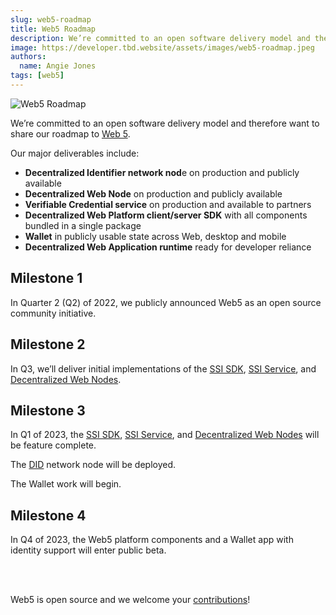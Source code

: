 ```yaml
---
slug: web5-roadmap
title: Web5 Roadmap
description: We’re committed to an open software delivery model and therefore want to share our Web5 roadmap.
image: https://developer.tbd.website/assets/images/web5-roadmap.jpeg
authors:
  name: Angie Jones
tags: [web5]
---
```


<head>
  <meta property="og:title" content="Web5 Roadmap" />
  <meta property="og:url" content='https://developer.tbd.website/blog/2022-07-26-web5-roadmap' />
  <meta property="og:image" content='https://developer.tbd.website/assets/images/web5-roadmap.jpeg' />
   <meta name="twitter:card" content="summary" />
  <meta name="twitter:site" content="@tbddev" />
  <meta name="twitter:title" content="Web5 Roadmap" />
  <meta name="twitter:description" content="We’re committed to an open software delivery model and therefore want to share our Web5 roadmap." />
  <meta name="twitter:image" content="https://developer.tbd.website/assets/images/web5-roadmap.jpeg" />
  <link rel="apple-touch-icon" href="https://developer.tbd.website/img/tbd-fav-icon-main.png" />
</head>

![Web5 Roadmap](/img/web5-roadmap.jpeg)

We’re committed to an open software delivery model and therefore want to share our roadmap to [Web 5](https://developer.tbd.website/blog/what-is-web5).

<!--truncate-->

Our major deliverables include:



* **Decentralized Identifier network nod**e on production and publicly available
* **Decentralized Web Node** on production and publicly available
* **Verifiable Credential service** on production and available to partners
* **Decentralized Web Platform client/server SDK** with all components bundled in a single package
* **Wallet** in publicly usable state across Web, desktop and mobile
* **Decentralized Web Application runtime** ready for developer reliance


## Milestone 1

In Quarter 2 (Q2) of 2022, we publicly announced Web5 as an open source community initiative.


## Milestone 2

In Q3, we’ll deliver initial implementations of the [SSI SDK](https://developer.tbd.website/projects/ssi-service/readme/), [SSI Service](https://developer.tbd.website/projects/ssi-service/README), and [Decentralized Web Nodes](https://developer.tbd.website/projects/dwn-sdk-js/README).


## Milestone 3

In Q1 of 2023, the [SSI SDK](https://developer.tbd.website/projects/ssi-service/readme/), [SSI Service](https://developer.tbd.website/projects/ssi-service/README), and [Decentralized Web Nodes](https://developer.tbd.website/projects/dwn-sdk-js/README) will be feature complete.

The [DID](https://w3c.github.io/did-core/) network node will be deployed.

The Wallet work will begin.


## Milestone 4

In Q4 of 2023, the Web5 platform components and a Wallet app with identity support will enter public beta.  

<br/><br/>

Web5 is open source and we welcome your [contributions](https://github.com/TBD54566975/collaboration/blob/main/projects/GETTING_STARTED_DWP.md)!
